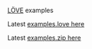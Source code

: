 [L&Ouml;VE][LOVE] examples 

[LOVE]: http://love2d.org


Latest [examples.love here](https://github.com/Codingale/LOVE/blob/master/0.9.0%20examples/0.9.0%20examples.love?raw=true "examples.love")


Latest [examples.zip here](https://github.com/Codingale/LOVE/blob/master/0.9.0%20examples/0.9.0%20examples.zip?raw=true "examples.zip")

